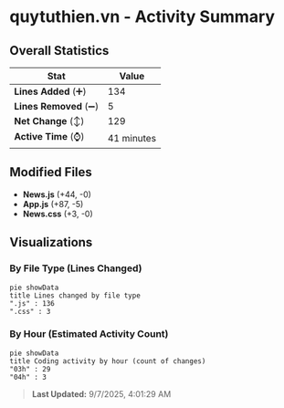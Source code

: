 # quytuthien.vn - Activity Summary 

## Overall Statistics

| Stat                   | Value                                                             |
| ---------------------- | ----------------------------------------------------------------- |
| **Lines Added** (➕)   | 134                                          |
| **Lines Removed** (➖) | 5                                        |
| **Net Change** (↕)    | 129                |
| **Active Time** (⌚)   | 41 minutes |


## Modified Files
- **News.js** (+44, -0)
- **App.js** (+87, -5)
- **News.css** (+3, -0)

## Visualizations

### By File Type (Lines Changed)

```mermaid
pie showData
title Lines changed by file type
".js" : 136
".css" : 3
```

### By Hour (Estimated Activity Count)

```mermaid
pie showData
title Coding activity by hour (count of changes)
"03h" : 29
"04h" : 3
```


> **Last Updated:** 9/7/2025, 4:01:29 AM